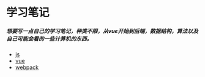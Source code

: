 # 学习笔记
##### 想要写一点自己的学习笔记，种类不限，从vue开始到后端，数据结构，算法以及自己可能会看的一些计算机的东西。
- [js](https://github.com/qibing147147/learning-notes/tree/master/js)
- [vue](https://github.com/qibing147147/learning-notes/tree/master/vue)
- [webpack](https://github.com/qibing147147/learning-notes/tree/master/webpack)
